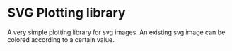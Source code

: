 # SVG Plotting library
A very simple plotting library for svg images. An existing svg image can be colored according to a certain value. 
